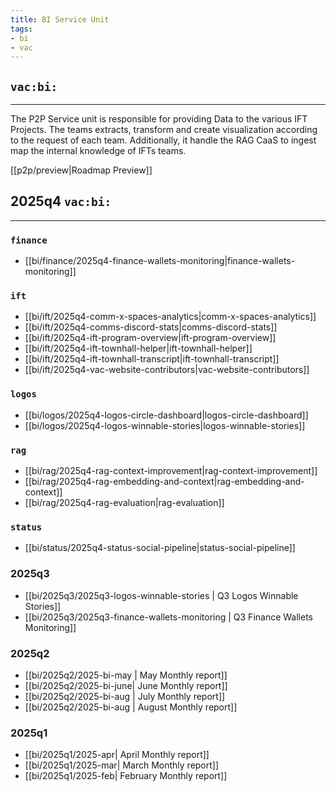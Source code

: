 ```yaml
---
title: BI Service Unit
tags:
- bi
- vac
---
```


## `vac:bi:`

---

The P2P Service unit is responsible for providing Data to the various IFT Projects.
The teams extracts, transform and create visualization according to the request of each team.
Additionally, it handle the RAG CaaS to ingest map the internal knowledge of IFTs teams.

[[p2p/preview|Roadmap Preview]]

## 2025q4 `vac:bi:`
---

### `finance`
* [[bi/finance/2025q4-finance-wallets-monitoring|finance-wallets-monitoring]]

### `ift`
* [[bi/ift/2025q4-comm-x-spaces-analytics|comm-x-spaces-analytics]]
* [[bi/ift/2025q4-comms-discord-stats|comms-discord-stats]]
* [[bi/ift/2025q4-ift-program-overview|ift-program-overview]]
* [[bi/ift/2025q4-ift-townhall-helper|ift-townhall-helper]]
* [[bi/ift/2025q4-ift-townhall-transcript|ift-townhall-transcript]]
* [[bi/ift/2025q4-vac-website-contributors|vac-website-contributors]]

### `logos`
* [[bi/logos/2025q4-logos-circle-dashboard|logos-circle-dashboard]]
* [[bi/logos/2025q4-logos-winnable-stories|logos-winnable-stories]]

### `rag`
* [[bi/rag/2025q4-rag-context-improvement|rag-context-improvement]]
* [[bi/rag/2025q4-rag-embedding-and-context|rag-embedding-and-context]]
* [[bi/rag/2025q4-rag-evaluation|rag-evaluation]]

### `status`
* [[bi/status/2025q4-status-social-pipeline|status-social-pipeline]]

### 2025q3

* [[bi/2025q3/2025q3-logos-winnable-stories | Q3 Logos Winnable Stories]]
* [[bi/2025q3/2025q3-finance-wallets-monitoring | Q3 Finance Wallets Monitoring]]


### 2025q2

* [[bi/2025q2/2025-bi-may | May Monthly report]]
* [[bi/2025q2/2025-bi-june| June Monthly report]]
* [[bi/2025q2/2025-bi-aug | July Monthly report]]
* [[bi/2025q2/2025-bi-aug | August Monthly report]]


### 2025q1

* [[bi/2025q1/2025-apr| April Monthly report]]
* [[bi/2025q1/2025-mar| March Monthly report]]
* [[bi/2025q1/2025-feb| February Monthly report]]
